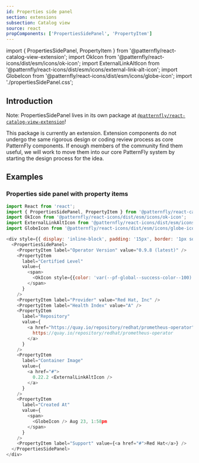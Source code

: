 ```yaml
---
id: Properties side panel
section: extensions
subsection: Catalog view
source: react
propComponents: ['PropertiesSidePanel', 'PropertyItem']
---
```


import { PropertiesSidePanel, PropertyItem } from '@patternfly/react-catalog-view-extension';
import OkIcon from '@patternfly/react-icons/dist/esm/icons/ok-icon';
import ExternalLinkAltIcon from '@patternfly/react-icons/dist/esm/icons/external-link-alt-icon';
import GlobeIcon from '@patternfly/react-icons/dist/esm/icons/globe-icon';
import './propertiesSidePanel.css';

## Introduction
Note: PropertiesSidePanel lives in its own package at [`@patternfly/react-catalog-view-extension`](https://www.npmjs.com/package/@patternfly/react-catalog-view-extension)!

This package is currently an extension. Extension components do not undergo the same rigorous design or coding review process as core PatternFly components. If enough members of the community find them useful, we will work to move them into our core PatternFly system by starting the design process for the idea.


## Examples

### Properties side panel with property items
```js
import React from 'react';
import { PropertiesSidePanel, PropertyItem } from '@patternfly/react-catalog-view-extension';
import OkIcon from '@patternfly/react-icons/dist/esm/icons/ok-icon';
import ExternalLinkAltIcon from '@patternfly/react-icons/dist/esm/icons/external-link-alt-icon';
import GlobeIcon from '@patternfly/react-icons/dist/esm/icons/globe-icon';

<div style={{ display: 'inline-block', padding: '15px', border: '1px solid grey' }}>
  <PropertiesSidePanel>
    <PropertyItem label="Operator Version" value="0.9.8 (latest)" />
    <PropertyItem
      label="Certified Level"
      value={
        <span>
          <OkIcon style={{color: 'var(--pf-global--success-color--100)'}} /> Certified
        </span>
      }
    />
    <PropertyItem label="Provider" value="Red Hat, Inc" />
    <PropertyItem label="Health Index" value="A" />
    <PropertyItem
      label="Repository"
      value={
        <a href="https://quay.io/repository/redhat/prometheus-operator">
          https://quay.io/repository/redhat/prometheus-operator
        </a>
      }
    />
    <PropertyItem
      label="Container Image"
      value={
        <a href="#">
          0.22.2 <ExternalLinkAltIcon />
        </a>
      }
    />
    <PropertyItem
      label="Created At"
      value={
        <span>
          <GlobeIcon /> Aug 23, 1:58pm
        </span>
      }
    />
    <PropertyItem label="Support" value={<a href="#">Red Hat</a>} />
  </PropertiesSidePanel>
</div>
```
